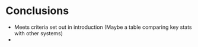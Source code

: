 # Conclusions

- Meets criteria set out in introduction (Maybe a table comparing key stats with other systems)
- 